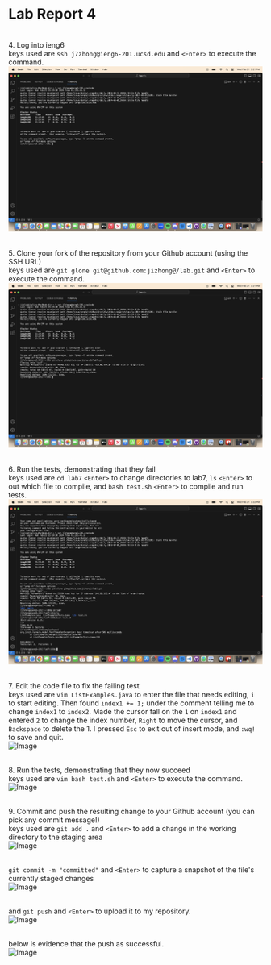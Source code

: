 # Lab Report 4
<br> 4. Log into ieng6
<br> keys used are ```ssh j7zhong@ieng6-201.ucsd.edu``` and ```<Enter>``` to execute the command.
<br> ![Image](ieng6.png)

<br> 5. Clone your fork of the repository from your Github account (using the SSH URL)
<br> keys used are ```git glone git@github.com:jizhong@/lab.git``` and ```<Enter>``` to execute the command.
<br> ![Image](gitclone.png)

<br> 6. Run the tests, demonstrating that they fail
<br> keys used are ```cd lab7``` ```<Enter>``` to change directories to lab7, ```ls``` ```<Enter>``` to out which file
to compile, and ```bash test.sh``` ```<Enter>``` to compile and run tests. 
<br> ![Image](runtests.png)

<br> 7. Edit the code file to fix the failing test
<br> keys used are ```vim ListExamples.java``` to enter the file that needs editing, ```i``` to start editing. Then found ```index1 += 1;``` under the comment
telling me to change ```index1``` to ```index2```. Made the cursor fall on the ```1``` on ```index1``` and entered ```2``` to change the index number, 
```Right``` to move the cursor, and ```Backspace``` to delete the 1. I pressed ```Esc``` to exit out of insert mode, and ```:wq!``` to save and quit.
<br> ![Image](vimindex1.png)

<br> 8. Run the tests, demonstrating that they now succeed
<br> keys used are ```vim bash test.sh``` and ```<Enter>``` to execute the command.
<br> ![Image](vimindex2.png)

<br> 9. Commit and push the resulting change to your Github account (you can pick any commit message!)
<br> keys used are ```git add .``` and ```<Enter>``` to add a change in the working directory to the staging area
<br> ![Image](gitadd.png)

<br>```git commit -m "committed"``` and ```<Enter>``` to capture a snapshot of the file's currently staged changes
<br> ![Image](gitcommit.png)

<br> and ```git push``` and ```<Enter>``` to upload it to my repository.
<br> ![Image](gitpush.png)

<br> below is evidence that the push as successful.
<br> ![Image](successfulpush.png)




